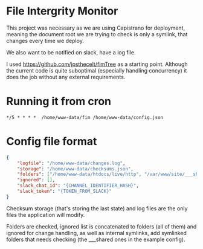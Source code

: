 # File Intergrity Monitor

This project was necessary as we are using Capistrano for deployment, meaning the document root we are trying to check is only a 
symlink, that changes every time we deploy.

We also want to be notified on slack, have a log file.

I used https://github.com/jpsthecelt/fimTree as a starting point. Although the current code is quite suboptimal (especially handling concurrency) 
it does the job without any external requirements.

# Running it from cron

	*/5 * * * *  /home/www-data/fim /home/www-data/config.json

# Config file format

```json
{
    "logfile": "/home/www-data/changes.log",
    "storage": "/home/www-data/checksums.json",
    "folders": ["/home/www-data/htdocs/live/http", "/var/www/site/___shared/app", "/var/www/site/___shared/blogs", "/var/www/site/___shared/wp"],
    "ignored": [],
    "slack_chat_id": "{CHANNEL_IDENTIFIER_HASH}",
    "slack_token": "{TOKEN_FROM_SLACK}"
}
```
Checksum storage (that's storing the last state) and log files are the only files the application will modify.

Folders are checked, ignored list is concatenated to folders (all of them) and ignored for change handling, as well as internal symlinks,
add symlinked folders that needs checking (the ___shared ones in the example config).
